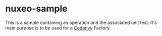 nuxeo-sample
============

This is a sample containing an operation and the associated unit test. It's main purpose is to be used for a [Codenvy](http://codenvy.com/) Factory.
